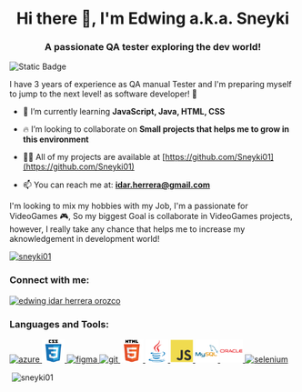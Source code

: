 <h1 align="center">Hi there 👋, I'm Edwing a.k.a. Sneyki</h1>
<h3 align="center">A passionate QA tester exploring the dev world!</h3>

![Static Badge](https://img.shields.io/badge/Status-OpenToWork-Green)


I have 3 years of experience as QA manual Tester and I'm preparing myself to jump to the next level! as software developer! 💪

- 🌱 I’m currently learning **JavaScript, Java, HTML, CSS**

- 🔥 I’m looking to collaborate on **Small projects that helps me to grow in this environment**

- 👨‍💻 All of my projects are available at [https://github.com/Sneyki01](https://github.com/Sneyki01)

- 📫 You can reach me at: **idar.herrera@gmail.com**

I'm looking to mix my hobbies with my Job, I'm a passionate for VideoGames 🎮, So my biggest Goal is collaborate in VideoGames projects, however, I really take any chance that helps me to increase my aknowledgement in development world!

<p align="left"> <a href="https://github.com/ryo-ma/github-profile-trophy"><img src="https://github-profile-trophy.vercel.app/?username=sneyki01" alt="sneyki01" /></a> </p>


<h3 align="left">Connect with me:</h3>
<p align="left">
<a href="https://linkedin.com/in/edwing idar herrera orozco" target="blank"><img align="center" src="https://raw.githubusercontent.com/rahuldkjain/github-profile-readme-generator/master/src/images/icons/Social/linked-in-alt.svg" alt="edwing idar herrera orozco" height="30" width="40" /></a>
</p>

<h3 align="left">Languages and Tools:</h3>
<p align="left"> <a href="https://azure.microsoft.com/en-in/" target="_blank" rel="noreferrer"> <img src="https://www.vectorlogo.zone/logos/microsoft_azure/microsoft_azure-icon.svg" alt="azure" width="40" height="40"/> </a> <a href="https://www.w3schools.com/css/" target="_blank" rel="noreferrer"> <img src="https://raw.githubusercontent.com/devicons/devicon/master/icons/css3/css3-original-wordmark.svg" alt="css3" width="40" height="40"/> </a> <a href="https://www.figma.com/" target="_blank" rel="noreferrer"> <img src="https://www.vectorlogo.zone/logos/figma/figma-icon.svg" alt="figma" width="40" height="40"/> </a> <a href="https://git-scm.com/" target="_blank" rel="noreferrer"> <img src="https://www.vectorlogo.zone/logos/git-scm/git-scm-icon.svg" alt="git" width="40" height="40"/> </a> <a href="https://www.w3.org/html/" target="_blank" rel="noreferrer"> <img src="https://raw.githubusercontent.com/devicons/devicon/master/icons/html5/html5-original-wordmark.svg" alt="html5" width="40" height="40"/> </a> <a href="https://www.java.com" target="_blank" rel="noreferrer"> <img src="https://raw.githubusercontent.com/devicons/devicon/master/icons/java/java-original.svg" alt="java" width="40" height="40"/> </a> <a href="https://developer.mozilla.org/en-US/docs/Web/JavaScript" target="_blank" rel="noreferrer"> <img src="https://raw.githubusercontent.com/devicons/devicon/master/icons/javascript/javascript-original.svg" alt="javascript" width="40" height="40"/> </a> <a href="https://www.mysql.com/" target="_blank" rel="noreferrer"> <img src="https://raw.githubusercontent.com/devicons/devicon/master/icons/mysql/mysql-original-wordmark.svg" alt="mysql" width="40" height="40"/> </a> <a href="https://www.oracle.com/" target="_blank" rel="noreferrer"> <img src="https://raw.githubusercontent.com/devicons/devicon/master/icons/oracle/oracle-original.svg" alt="oracle" width="40" height="40"/> </a> <a href="https://www.selenium.dev" target="_blank" rel="noreferrer"> <img src="https://raw.githubusercontent.com/detain/svg-logos/780f25886640cef088af994181646db2f6b1a3f8/svg/selenium-logo.svg" alt="selenium" width="40" height="40"/> </a> </p>

<p>&nbsp;<img align="center" src="https://github-readme-stats.vercel.app/api?username=sneyki01&show_icons=true&theme=dracula&locale=en" alt="sneyki01" /></p>

